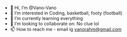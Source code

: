 - 👋 Hi, I’m @Vano-Vano
- 👀 I’m interested in Coding, basketball, footy (football)
- 🌱 I’m currently learning everything
- 💞️ I’m looking to collaborate on: No clue lol
- 📫 How to reach me - email ig vanorahm@gmail.com


